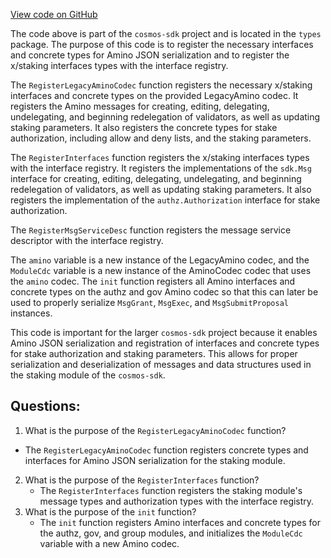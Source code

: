 [View code on GitHub](https://github.com/cosmos/cosmos-sdk/blob/main/x/staking/types/codec.go)

The code above is part of the `cosmos-sdk` project and is located in the `types` package. The purpose of this code is to register the necessary interfaces and concrete types for Amino JSON serialization and to register the x/staking interfaces types with the interface registry.

The `RegisterLegacyAminoCodec` function registers the necessary x/staking interfaces and concrete types on the provided LegacyAmino codec. It registers the Amino messages for creating, editing, delegating, undelegating, and beginning redelegation of validators, as well as updating staking parameters. It also registers the concrete types for stake authorization, including allow and deny lists, and the staking parameters.

The `RegisterInterfaces` function registers the x/staking interfaces types with the interface registry. It registers the implementations of the `sdk.Msg` interface for creating, editing, delegating, undelegating, and beginning redelegation of validators, as well as updating staking parameters. It also registers the implementation of the `authz.Authorization` interface for stake authorization.

The `RegisterMsgServiceDesc` function registers the message service descriptor with the interface registry.

The `amino` variable is a new instance of the LegacyAmino codec, and the `ModuleCdc` variable is a new instance of the AminoCodec codec that uses the `amino` codec. The `init` function registers all Amino interfaces and concrete types on the authz and gov Amino codec so that this can later be used to properly serialize `MsgGrant`, `MsgExec`, and `MsgSubmitProposal` instances.

This code is important for the larger `cosmos-sdk` project because it enables Amino JSON serialization and registration of interfaces and concrete types for stake authorization and staking parameters. This allows for proper serialization and deserialization of messages and data structures used in the staking module of the `cosmos-sdk`.
## Questions: 
 1. What is the purpose of the `RegisterLegacyAminoCodec` function?
   - The `RegisterLegacyAminoCodec` function registers concrete types and interfaces for Amino JSON serialization for the staking module.
2. What is the purpose of the `RegisterInterfaces` function?
   - The `RegisterInterfaces` function registers the staking module's message types and authorization types with the interface registry.
3. What is the purpose of the `init` function?
   - The `init` function registers Amino interfaces and concrete types for the authz, gov, and group modules, and initializes the `ModuleCdc` variable with a new Amino codec.